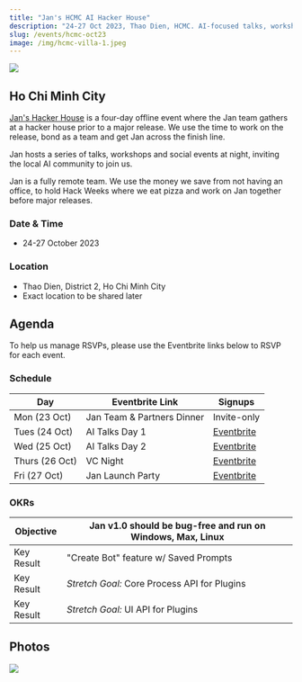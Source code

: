 ```yaml
---
title: "Jan's HCMC AI Hacker House"
description: "24-27 Oct 2023, Thao Dien, HCMC. AI-focused talks, workshops and social events. Hosted by Jan.ai"
slug: /events/hcmc-oct23
image: /img/hcmc-villa-1.jpeg
---
```


![](/img/hcmc-villa-1.jpeg)

## Ho Chi Minh City

[Jan's Hacker House](https://jan.ai) is a four-day offline event where the Jan team gathers at a hacker house prior to a major release. We use the time to work on the release, bond as a team and get Jan across the finish line. 

Jan hosts a series of talks, workshops and social events at night, inviting the local AI community to join us.

Jan is a fully remote team. We use the money we save from not having an office, to hold Hack Weeks where we eat pizza and work on Jan together before major releases. 

### Date & Time

- 24-27 October 2023

### Location

- Thao Dien, District 2, Ho Chi Minh City
- Exact location to be shared later

## Agenda

To help us manage RSVPs, please use the Eventbrite links below to RSVP for each event.

### Schedule

| Day            | Eventbrite Link            | Signups                                                |
| -------------- | -------------------------- | ------------------------------------------------------ |
| Mon (23 Oct)   | Jan Team & Partners Dinner | Invite-only                                            |
| Tues (24 Oct)  | AI Talks Day 1             | [Eventbrite](https://jan-tech-talks-1.eventbrite.com)  |
| Wed (25 Oct)   | AI Talks Day 2             | [Eventbrite](https://jan-tech-talks-2.eventbrite.com)  |
| Thurs (26 Oct) | VC Night                   | [Eventbrite](https://jan-hcmc-vc-night.eventbrite.com) |
| Fri (27 Oct)   | Jan Launch Party           | [Eventbrite](https://jan-launch-party.eventbrite.com)  |

### OKRs

| **Objective** | Jan v1.0 should be bug-free and run on Windows, Max, Linux |
| ------------- | ---------------------------------------------------------- |
| Key Result    | "Create Bot" feature w/ Saved Prompts                      |
| Key Result    | *Stretch Goal:* Core Process API for Plugins               |
| Key Result    | *Stretch Goal:* UI API for Plugins                         |

## Photos

![](/img/hcmc-villa-2.jpeg)